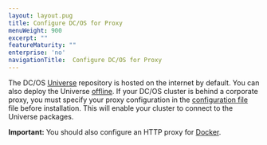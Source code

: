 ```yaml
---
layout: layout.pug
title: Configure DC/OS for Proxy
menuWeight: 900
excerpt: ""
featureMaturity: ""
enterprise: 'no'
navigationTitle:  Configure DC/OS for Proxy
---
```


<!-- This source repo for this topic is https://github.com/dcos/dcos-docs -->


The DC/OS [Universe](https://github.com/mesosphere/universe) repository is hosted on the internet by default. You can also deploy the Universe [offline](/1.8/administration/installing/deploying-a-local-dcos-universe/). If your DC/OS cluster is behind a corporate proxy, you must specify your proxy configuration in the [configuration file](/1.8/administration/installing/custom/configuration-parameters/#use_proxy) file before installation. This will enable your cluster to connect to the Universe packages. 

**Important:** You should also configure an HTTP proxy for [Docker](https://docs.docker.com/engine/admin/systemd/#/http-proxy). 
